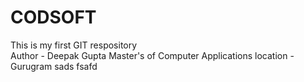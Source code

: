 # CODSOFT
This is my first GIT respository <br>
Author - Deepak Gupta
Master's of Computer Applications
location - Gurugram
sads
fsafd
